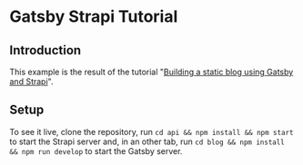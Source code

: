 # Gatsby Strapi Tutorial

## Introduction

This example is the result of the tutorial "[Building a static blog using Gatsby and Strapi](https://blog.strapi.io/building-a-static-website-using-gatsby-and-strapi)".

## Setup

To see it live, clone the repository, run `cd api && npm install && npm start` to start the Strapi server and, in an other tab, run `cd blog && npm install && npm run develop` to start the Gatsby server.
